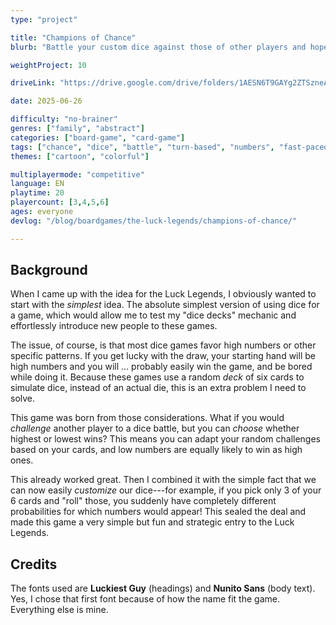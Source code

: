 ```yaml
---
type: "project"

title: "Champions of Chance"
blurb: "Battle your custom dice against those of other players and hope the odds are in your favor."

weightProject: 10

driveLink: "https://drive.google.com/drive/folders/1AESN6T9GAYg2ZTSzneAAiSdEQbMHXWsV"

date: 2025-06-26

difficulty: "no-brainer"
genres: ["family", "abstract"]
categories: ["board-game", "card-game"]
tags: ["chance", "dice", "battle", "turn-based", "numbers", "fast-paced", "textless", "move-through-all"]
themes: ["cartoon", "colorful"]

multiplayermode: "competitive"
language: EN
playtime: 20
playercount: [3,4,5,6]
ages: everyone
devlog: "/blog/boardgames/the-luck-legends/champions-of-chance/"

---
```


## Background

When I came up with the idea for the Luck Legends, I obviously wanted to start with the _simplest_ idea. The absolute simplest version of using dice for a game, which would allow me to test my "dice decks" mechanic and effortlessly introduce new people to these games.

The issue, of course, is that most dice games favor high numbers or other specific patterns. If you get lucky with the draw, your starting hand will be high numbers and you will ... probably easily win the game, and be bored while doing it. Because these games use a random _deck_ of six cards to simulate dice, instead of an actual die, this is an extra problem I need to solve.

This game was born from those considerations. What if you would _challenge_ another player to a dice battle, but you can _choose_ whether highest or lowest wins? This means you can adapt your random challenges based on your cards, and low numbers are equally likely to win as high ones.

This already worked great. Then I combined it with the simple fact that we can now easily _customize_ our dice---for example, if you pick only 3 of your 6 cards and "roll" those, you suddenly have completely different probabilities for which numbers would appear! This sealed the deal and made this game a very simple but fun and strategic entry to the Luck Legends.

## Credits

The fonts used are **Luckiest Guy** (headings) and **Nunito Sans** (body text). Yes, I chose that first font because of how the name fit the game. Everything else is mine.